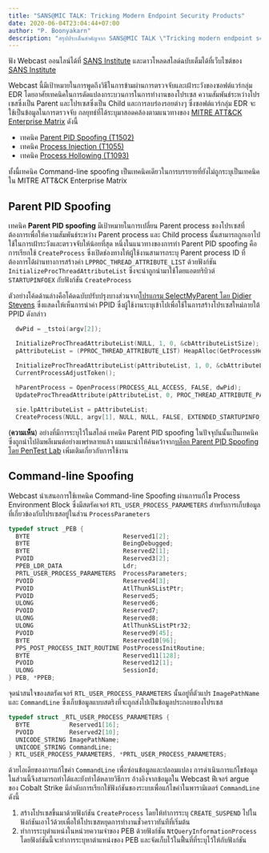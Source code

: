 ```yaml
---
title: "SANS@MIC TALK: Tricking Modern Endpoint Security Products"
date: 2020-06-04T23:04:44+07:00
author: "P. Boonyakarn"
description: "สรุปประเด็นสำคัญจาก SANS@MIC TALK \"Tricking modern endpoint security products\" โดย Michel Coene"
---
```


ฟัง Webcast ออนไลน์ได้ที่ [SANS Institute](https://www.youtube.com/watch?v=xmNpS9mbwEc) และดาวโหลดสไลด์ฉบับเต็มได้ที่เว็บไซต์ของ [SANS Institute](https://www.sans.org)

Webcast นี้มีเป้าหมายในการพูดถึงวิธีในการข้ามผ่านการตรวจจับและเฝ้าระวังของซอฟต์แวร์กลุ่ม EDR โดยอาศัยเทคนิคในการดัดแปลงกระบวนการในการทำงานของโปรเซส ความสัมพันธ์ระหว่างโปรเซสซึ่งเป็น Parent และโปรเซสซึ่งเป็น Child และการลบร่องรอยต่างๆ ซึ่งซอฟต์แวร์กลุ่ม EDR จะใช้เป็นข้อมูลในการตรวจจับ กลยุทธ์ที่ได้ระบุมาสอดคล้องตามแนวทางของ [MITRE ATT&CK Enterprise Matrix](https://attack.mitre.org/matrices/enterprise/) ดังนี้
  - เทคนิค [Parent PID Spoofing (T1502)](https://attack.mitre.org/techniques/T1502/)
  - เทคนิค [Process Injection (T1055)](https://attack.mitre.org/techniques/T1055/)
  - เทคนิค [Process Hollowing (T1093)](https://attack.mitre.org/techniques/T1093/)

ทั้งนี้เทคนิค Command-line spoofing เป็นเทคนิคเดียวในการบรรยายที่ยังไม่ถูกระบุเป็นเทคนิคใน MITRE ATT&CK Enterprise Matrix

## Parent PID Spoofing

เทคนิค **Parent PID spoofing** มีเป้าหมายในการเปลี่ยน Parent process ของโปรเซสที่ต้องการเพื่อให้ความสัมพันธ์ระหว่าง Parent process และ Child process นั้นสามารถถูกเอาไปใช้ในการเฝ้าระวังและตรวจจับให้น้อยที่สุด หนึ่งในแนวทางของการทำ Parent PID spoofing คือการเรียกใช้ `CreateProcess` ซึ่งเปิดช่องทางให้ผู้ใช้งานสามารถระบุ Parent process ID ที่ต้องการได้ผ่านทางการสร้างค่า `LPPROC_THREAD_ATTRIBUTE_LIST` ด้วยฟังก์ชัน `InitializeProcThreadAttributeList` ซึ่งจะนำถูกนำมาใช้โดยแอตทริบิวต์ `STARTUPINFOEX` กับฟังก์ชัน `CreateProcess`

ตัวอย่างโค้ดด้านล่างคือโค้ดฉบับปรับปรุงบางส่วนจาก[โปรแกรม SelectMyParent โดย Didier Stevens](http://www.didierstevens.com/files/software/SelectMyParent_v0_0_0_1.zip) ซึ่งแสดงให้เห็นการนำค่า PPID ซึ่งผู้ใช้งานระบุเข้าไปเพื่อใช้ในการสร้างโปรเซสใหม่ภายใต้ PPID ดังกล่าว

```cpp
  dwPid = _tstoi(argv[2]);

  InitializeProcThreadAttributeList(NULL, 1, 0, &cbAttributeListSize);
  pAttributeList = (PPROC_THREAD_ATTRIBUTE_LIST) HeapAlloc(GetProcessHeap(), 0, cbAttributeListSize);

  InitializeProcThreadAttributeList(pAttributeList, 1, 0, &cbAttributeListSize);
  CurrentProcessAdjustToken();
  
  hParentProcess = OpenProcess(PROCESS_ALL_ACCESS, FALSE, dwPid);
  UpdateProcThreadAttribute(pAttributeList, 0, PROC_THREAD_ATTRIBUTE_PARENT_PROCESS, &hParentProcess, sizeof(HANDLE), NULL, NULL);

  sie.lpAttributeList = pAttributeList;
  CreateProcess(NULL, argv[1], NULL, NULL, FALSE, EXTENDED_STARTUPINFO_PRESENT, NULL, NULL, &sie.StartupInfo, &pi)
```

(**ความเห็น**) อย่างที่มีการระบุไว้ในสไลด์ เทคนิค Parent PID spoofing ในปัจจุบันนั้นเป็นเทคนิคซึ่งถูกนำไปอิมพลีเมนต์อย่างแพร่หลายแล้ว ผมแนะนำให้ค้นคว้าจาก[บล็อก Parent PID Spoofing โดย PenTest Lab](https://pentestlab.blog/2020/02/24/parent-pid-spoofing/) เพิ่มเติมเกี่ยวกับการใช้งาน

## Command-line Spoofing

Webcast นำเสนอการใช้เทคนิค Command-line Spoofing ผ่านการแก้ไข Process Environment Block ซึ่งมีสตรัคเจอร์ `RTL_USER_PROCESS_PARAMETERS` สำหรับการเก็บข้อมูลที่เกี่ยวข้องกับโปรเซสอยู่ในส่วน `ProcessParameters`

```cpp
typedef struct _PEB {
  BYTE                          Reserved1[2];
  BYTE                          BeingDebugged;
  BYTE                          Reserved2[1];
  PVOID                         Reserved3[2];
  PPEB_LDR_DATA                 Ldr;
  PRTL_USER_PROCESS_PARAMETERS  ProcessParameters;
  PVOID                         Reserved4[3];
  PVOID                         AtlThunkSListPtr;
  PVOID                         Reserved5;
  ULONG                         Reserved6;
  PVOID                         Reserved7;
  ULONG                         Reserved8;
  ULONG                         AtlThunkSListPtr32;
  PVOID                         Reserved9[45];
  BYTE                          Reserved10[96];
  PPS_POST_PROCESS_INIT_ROUTINE PostProcessInitRoutine;
  BYTE                          Reserved11[128];
  PVOID                         Reserved12[1];
  ULONG                         SessionId;
} PEB, *PPEB;
```

จุดน่าสนใจของสตรัคเจอร์ `RTL_USER_PROCESS_PARAMETERS` นั้นอยู่ที่ตัวแปร `ImagePathName` และ `CommandLine` ซึ่งเก็บข้อมูลแบบสตริงที่จะถูกส่งไปเป็นข้อมูลประกอบของโปรเซส

```cpp
typedef struct _RTL_USER_PROCESS_PARAMETERS {
  BYTE           Reserved1[16];
  PVOID          Reserved2[10];
  UNICODE_STRING ImagePathName;
  UNICODE_STRING CommandLine;
} RTL_USER_PROCESS_PARAMETERS, *PRTL_USER_PROCESS_PARAMETERS;
```

ด้วยไอเดียของการแก้ไขค่า `CommandLine` เพื่อซ่อนข้อมูลและปลอมแปลง การดำเนินการแก้ไขข้อมูลในส่วนนี้จึงสามารถทำได้และยังทำได้หลายวิธีการ อ้างอิงจากข้อมูลใน Webcast ฟีเจอร์ argue ของ Cobalt Strike มีลำดับการเรียกใช้ฟังก์ชันของระบบเพื่อแก้ไขค่าในพารามิเตอร์ `CommandLine` ดังนี้

1. สร้างโปรเซสขึ้นมาด้วยฟังก์ชัน `CreateProcess` โดยให้ทำการระบุ `CREATE_SUSPEND` ไปในฟังก์ชันเอาไว้ด้วยเพื่อให้โปรเซสหยุดการทำงานชั่วคราวทันทีที่เริ่มต้น
2. ทำการระบุตำแหน่งในหน่วยความจำของ PEB ด้วยฟังก์ชัน `NtQueryInformationProcess` โดยฟังก์ชันนี้จะทำการระบุหาตำแหน่งของ PEB และจัดเก็บไว้ในฟื้นที่ที่ระบุไว้ให้กับฟังก์ชัน
